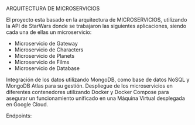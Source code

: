 ARQUITECTURA DE MICROSERVICIOS

El proyecto esta basado en la arquitectura de MICROSERVICIOS, utilizando la API de StarWars donde se trabajaron las siguientes aplicaciones, siendo cada una de ellas un microservicio:

- Microservicio de Gateway
- Microservicio de Characters
- Microservicio de Planets
- Microservicio de Films
- Microservicio de Database

Integración de los datos utilizando MongoDB, como base de datos NoSQL y MongoDB Atlas para su gestión.
Despliegue de los microservicios en diferentes contenedores utilizando Docker y Docker Compose para asegurar un funcionamiento unificado en una Máquina Virtual desplegada en Google Cloud.

Endpoints:
